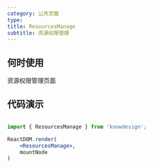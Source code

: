 ```yaml
---
category: 公共页面
type:
title: ResourcesManage
subtitle: 资源权限管理
---
```


## 何时使用

资源权限管理页面

## 代码演示

```jsx | pure

import { ResourcesManage } from 'knowdesign';

ReactDOM.render(
    <ResourcesManage>,
    mountNode
)
```

